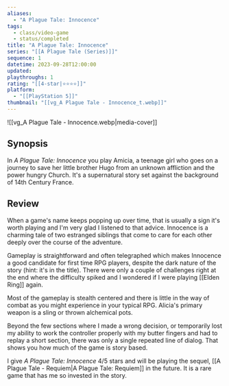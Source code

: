 ```yaml
---
aliases:
  - "A Plague Tale: Innocence"
tags:
  - class/video-game
  - status/completed
title: "A Plague Tale: Innocence"
series: "[[A Plague Tale (Series)]]"
sequence: 1
datetime: 2023-09-28T12:00:00
updated: 
playthroughs: 1
rating: "[[4-star|⭐️⭐️⭐️⭐️]]"
platform:
  - "[[PlayStation 5]]"
thumbnail: "[[vg_A Plague Tale - Innocence_t.webp]]"
---
```

![[vg_A Plague Tale - Innocence.webp|media-cover]]
## Synopsis
In *A Plague Tale: Innocence* you play Amicia, a teenage girl who goes on a journey to save her little brother Hugo from an unknown affliction and the power hungry Church. It's a supernatural story set against the background of 14th Century France.
## Review
When a game's name keeps popping up over time, that is usually a sign it's worth playing and I'm very glad I listened to that advice. Innocence is a charming tale of two estranged siblings that come to care for each other deeply over the course of the adventure.

Gameplay is straightforward and often telegraphed which makes Innocence a good candidate for first time RPG players, despite the dark nature of the story (hint: it's in the title). There were only a couple of challenges right at the end where the difficulty spiked and I wondered if I were playing [[Elden Ring]] again. 

Most of the gameplay is stealth centered and there is little in the way of combat as you might experience in your typical RPG. Alicia's primary weapon is a sling or thrown alchemical pots.

Beyond the few sections where I made a wrong decision, or temporarily lost my ability to work the controller properly with my butter fingers and had to replay a short section, there was only a single repeated line of dialog. That shows you how much of the game is story based.

I give *A Plague Tale: Innocence* 4/5 stars and will be playing the sequel, [[A Plague Tale - Requiem|A Plague Tale: Requiem]] in the future. It is a rare game that has me so invested in the story.
